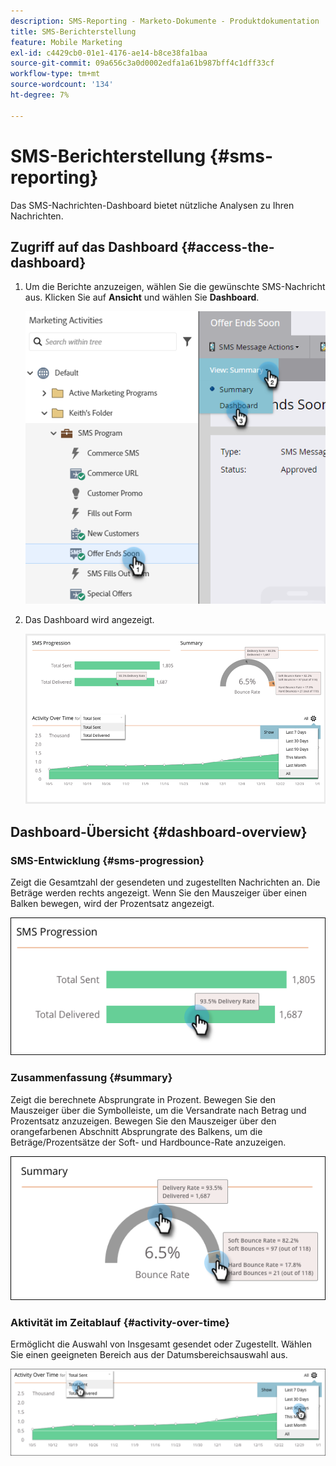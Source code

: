 ```yaml
---
description: SMS-Reporting - Marketo-Dokumente - Produktdokumentation
title: SMS-Berichterstellung
feature: Mobile Marketing
exl-id: c4429cb0-01e1-4176-ae14-b8ce38fa1baa
source-git-commit: 09a656c3a0d0002edfa1a61b987bff4c1dff33cf
workflow-type: tm+mt
source-wordcount: '134'
ht-degree: 7%

---
```


# SMS-Berichterstellung {#sms-reporting}

Das SMS-Nachrichten-Dashboard bietet nützliche Analysen zu Ihren Nachrichten.

## Zugriff auf das Dashboard {#access-the-dashboard}

1. Um die Berichte anzuzeigen, wählen Sie die gewünschte SMS-Nachricht aus. Klicken Sie auf **Ansicht** und wählen Sie **Dashboard**.

   ![](assets/sms-reporting-1.png)

1. Das Dashboard wird angezeigt.

   ![](assets/sms-reporting-2.png)

## Dashboard-Übersicht {#dashboard-overview}

### SMS-Entwicklung {#sms-progression}

Zeigt die Gesamtzahl der gesendeten und zugestellten Nachrichten an. Die Beträge werden rechts angezeigt. Wenn Sie den Mauszeiger über einen Balken bewegen, wird der Prozentsatz angezeigt.

![](assets/sms-reporting-3.png)

### Zusammenfassung {#summary}

Zeigt die berechnete Absprungrate in Prozent. Bewegen Sie den Mauszeiger über die Symbolleiste, um die Versandrate nach Betrag und Prozentsatz anzuzeigen. Bewegen Sie den Mauszeiger über den orangefarbenen Abschnitt Absprungrate des Balkens, um die Beträge/Prozentsätze der Soft- und Hardbounce-Rate anzuzeigen.

![](assets/sms-reporting-4.png)

### Aktivität im Zeitablauf {#activity-over-time}

Ermöglicht die Auswahl von Insgesamt gesendet oder Zugestellt. Wählen Sie einen geeigneten Bereich aus der Datumsbereichsauswahl aus.

![](assets/sms-reporting-5.png)
